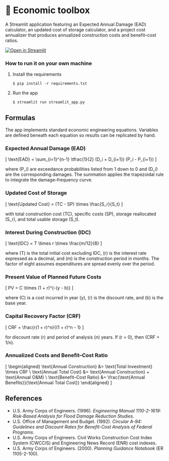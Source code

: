 # 🎈 Economic toolbox

A Streamlit application featuring an Expected Annual Damage (EAD) calculator,
an updated cost of storage calculator, and a project cost annualizer that
produces annualized construction costs and benefit–cost ratios.

[![Open in Streamlit](https://static.streamlit.io/badges/streamlit_badge_black_white.svg)](https://blank-app-template.streamlit.app/)

### How to run it on your own machine

1. Install the requirements

   ```
   $ pip install -r requirements.txt
   ```

2. Run the app

   ```
   $ streamlit run streamlit_app.py
   ```

## Formulas

The app implements standard economic engineering equations. Variables are
defined beneath each equation so results can be replicated by hand.

### Expected Annual Damage (EAD)

\[
\text{EAD} = \sum_{i=1}^{n-1} \tfrac{1}{2} (D_i + D_{i+1}) (P_i - P_{i+1})
\]

where \(P_i\) are exceedance probabilities listed from 1 down to 0 and \(D_i\)
are the corresponding damages. The summation applies the trapezoidal rule to
integrate the damage–frequency curve.

### Updated Cost of Storage

\[
\text{Updated Cost} = (TC - SP) \times \frac{S_r}{S_t}
\]

with total construction cost \(TC\), specific costs \(SP\), storage reallocated
\(S_r\), and total usable storage \(S_t\).

### Interest During Construction (IDC)

\[
\text{IDC} = T \times r \times \frac{m/12}{8}
\]

where \(T\) is the total initial cost excluding IDC, \(r\) is the interest rate
expressed as a decimal, and \(m\) is the construction period in months. The
factor of eight assumes expenditures are spread evenly over the period.

### Present Value of Planned Future Costs

\[
PV = C \times (1 + r)^{-(y - b)}
\]

where \(C\) is a cost incurred in year \(y\), \(r\) is the discount rate, and
\(b\) is the base year.

### Capital Recovery Factor (CRF)

\[
CRF = \frac{r(1 + r)^n}{(1 + r)^n - 1}
\]

for discount rate \(r\) and period of analysis \(n\) years. If \(r = 0\), then
\(CRF = 1/n\).

### Annualized Costs and Benefit–Cost Ratio

\[
\begin{aligned}
\text{Annual Construction} &= \text{Total Investment} \times CRF \\
\text{Annual Total Cost} &= \text{Annual Construction} + \text{Annual O\&M} \\
\text{Benefit–Cost Ratio} &= \frac{\text{Annual Benefits}}{\text{Annual Total Cost}}
\end{aligned}
\]

## References

- U.S. Army Corps of Engineers. (1996). *Engineering Manual 1110-2-1619: Risk-Based Analysis for Flood Damage Reduction Studies*.
- U.S. Office of Management and Budget. (1992). *Circular A-94: Guidelines and Discount Rates for Benefit-Cost Analysis of Federal Programs*.
- U.S. Army Corps of Engineers. Civil Works Construction Cost Index System (CWCCIS) and Engineering News Record (ENR) cost indexes.
- U.S. Army Corps of Engineers. (2000). *Planning Guidance Notebook* (ER 1105-2-100).
